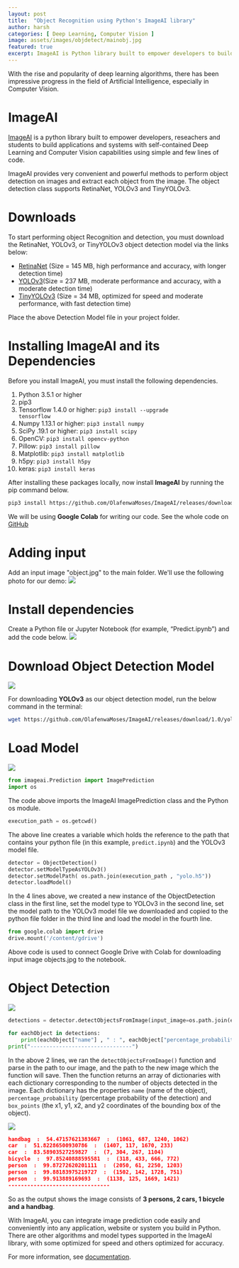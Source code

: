 ```yaml
---
layout: post
title:  "Object Recognition using Python's ImageAI library"
author: harsh
categories: [ Deep Learning, Computer Vision ]
image: assets/images/objdetect/mainobj.jpg
featured: true
excerpt: ImageAI is Python library built to empower developers to build applications and systems with self-contained Computer Vision capabilities.
---
```

With the rise and popularity of deep learning algorithms, there has been impressive progress in the field of Artificial Intelligence, especially in Computer Vision.

# ImageAI
[ImageAI](https://imageai.readthedocs.io/en/latest/) is a python library built to empower developers, reseachers and students to build applications and systems with self-contained Deep Learning and Computer Vision capabilities using simple and few lines of code.

<p>ImageAI provides very convenient and powerful methods to perform object detection on images and extract each object from the image. The object detection class supports RetinaNet, YOLOv3 and TinyYOLOv3.</p>


# Downloads
<p>To start performing object Recognition and detection, you must download the RetinaNet, YOLOv3, or TinyYOLOv3 object detection model via the links below:</p>

- [RetinaNet](https://github.com/OlafenwaMoses/ImageAI/releases/download/1.0/resnet50_coco_best_v2.0.1.h5) (Size = 145 MB, high performance and accuracy, with longer detection time)
- [YOLOv3](https://github.com/OlafenwaMoses/ImageAI/releases/download/1.0/yolo.h5)(Size = 237 MB, moderate performance and accuracy, with a moderate detection time)
- [TinyYOLOv3](https://github.com/OlafenwaMoses/ImageAI/releases/download/1.0/yolo-tiny.h5) (Size = 34 MB, optimized for speed and moderate performance, with fast detection time)

<p>Place the above Detection Model file in your project folder.</p>

# Installing ImageAI and its Dependencies
Before you install ImageAI, you must install the following dependencies.
1. Python 3.5.1 or higher
2. pip3
3. Tensorflow 1.4.0 or higher: <code>pip3 install --upgrade tensorflow</code>
4. Numpy 1.13.1 or higher: <code>pip3 install numpy</code>
5. SciPy .19.1 or higher: <code>pip3 install scipy</code>
6. OpenCV: <code>pip3 install opencv-python</code>
7. Pillow: <code>pip3 install pillow</code>
8. Matplotlib: <code>pip3 install matplotlib</code>
9. h5py: <code>pip3 install h5py</code>
10. keras: <code>pip3 install keras</code>

After installing these packages locally, now install **ImageAI** by running the pip command below.
```sh
pip3 install https://github.com/OlafenwaMoses/ImageAI/releases/download/2.0.2/imageai-2.0.2-py3-none-any.whl
```
We will be using **Google Colab** for writing our code. See the whole code on [GitHub](https://github.com/Euno257/Object-detection-using-ImageAI)
# Adding input
Add an input image "object.jpg" to the main folder. We'll use the following photo for our demo:
![](/assets/images/objdetect/objects.jpg)

# Install dependencies
Create a Python file or Jupyter Notebook (for example, “Predict.ipynb”) and add the code below.
![](/assets/images/objdetect/dependencies.png)

# Download Object Detection Model
![](/assets/images/objdetect/imageai.png)

For downloading **YOLOv3** as our object detection model, run the below command in the terminal:
```sh
wget https://github.com/OlafenwaMoses/ImageAI/releases/download/1.0/yolo.h5
```

# Load Model
![](/assets/images/objdetect/loadmodel.png)

```py
from imageai.Prediction import ImagePrediction
import os
```

The code above imports the ImageAI ImagePrediction class and the Python os module.

```py
execution_path = os.getcwd()
```

The above line creates a variable which holds the reference to the path that contains your python file (in this example, `predict.ipynb`) and the YOLOv3 model file.

```py
detector = ObjectDetection()
detector.setModelTypeAsYOLOv3()
detector.setModelPath( os.path.join(execution_path , "yolo.h5"))
detector.loadModel()
```

In the 4 lines above, we created a new instance of the ObjectDetection class in the first line, set the model type to YOLOv3 in the second line, set the model path to the YOLOv3 model file we downloaded and copied to the python file folder in the third line and load the model in the fourth line.

```py
from google.colab import drive
drive.mount('/content/gdrive')
```

Above code is used to connect Google Drive with Colab for downloading input image objects.jpg to the notebook.

# Object Detection
![](/assets/images/objdetect/result.png)

```py
detections = detector.detectObjectsFromImage(input_image=os.path.join(execution_path , "/content/gdrive/My Drive/objects.jpg"), output_image_path=os.path.join(execution_path , "/content/gdrive/My Drive/output.jpg"), minimum_percentage_probability=30)

for eachObject in detections:
    print(eachObject["name"] , " : ", eachObject["percentage_probability"], " : ", eachObject["box_points"] )
print("--------------------------------")
```

In the above 2 lines, we ran the `detectObjectsFromImage()` function and parse in the path to our image, and the path to the new image which the function will save. Then the function returns an array of dictionaries with each dictionary corresponding to the number of objects detected in the image. Each dictionary has the properties `name` (name of the object), `percentage_probability` (percentage probability of the detection) and `box_points` (the x1, y1, x2, and y2 coordinates of the bounding box of the object).

![](/assets/images/objdetect/output.jpg)

```json
handbag  :  54.47157621383667  :  (1061, 687, 1240, 1062)
car  :  51.82286500930786  :  (1407, 117, 1670, 233)
car  :  83.58903527259827  :  (7, 304, 267, 1104)
bicycle  :  97.85240888595581  :  (318, 433, 666, 772)
person  :  99.87272620201111  :  (2050, 61, 2250, 1203)
person  :  99.88183975219727  :  (1502, 142, 1728, 751)
person  :  99.913889169693  :  (1138, 125, 1669, 1421)
--------------------------------

```

So as the output shows the image consists of **3 persons, 2 cars, 1 bicycle and a handbag**.

With ImageAI, you can integrate image prediction code easily and conveniently into any application, website or system you build in Python. There are other algorithms and model types supported in the ImageAI library, with some optimized for speed and others optimized for accuracy.

For more information, see [documentation](https://imageai.readthedocs.io/en/latest/).
